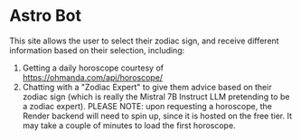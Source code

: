 # Astro Bot
This site allows the user to select their zodiac sign, and receive different information based on their selection, including:
1. Getting a daily horoscope courtesy of https://ohmanda.com/api/horoscope/
2. Chatting with a "Zodiac Expert" to give them advice based on their zodiac sign (which is really the Mistral 7B Instruct LLM pretending to be a zodiac expert).
PLEASE NOTE: upon requesting a horoscope, the Render backend will need to spin up, since it is hosted on the free tier. It may take a couple of minutes to load the first horoscope.
